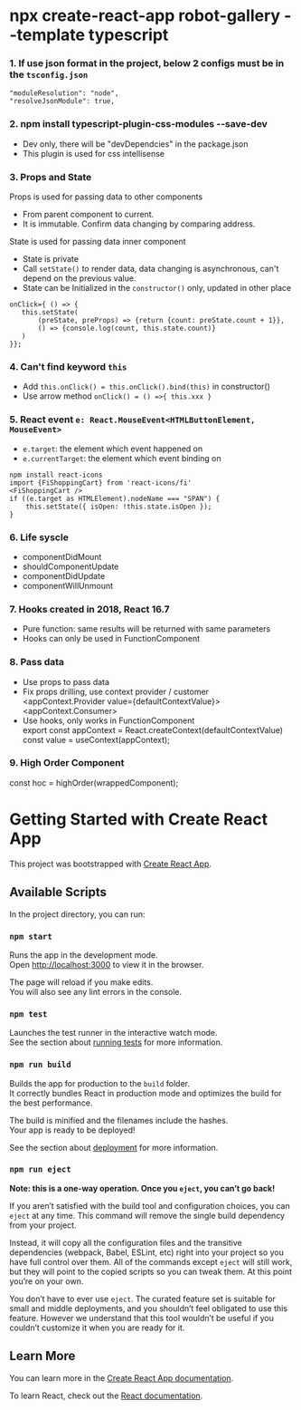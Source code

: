 # npx create-react-app robot-gallery --template typescript
### 1. If use json format in the project, below 2 configs must be in the `tsconfig.json`
    "moduleResolution": "node",
    "resolveJsonModule": true,
### 2. npm install typescript-plugin-css-modules --save-dev 
- Dev only, there will be "devDependcies" in the package.json
- This plugin is used for css intellisense
### 3. Props and State
Props is used for passing data to other components
- From parent component to current.
- It is immutable. Confirm data changing by comparing address.

State is used for passing data inner component
- State is private
- Call `setState()` to render data, data changing is asynchronous, can't depend on the previous value.
- State can be Initialized in the `constructor()` only, updated in other place

 ```
onClick={ () => {
    this.setState(
        (preState, preProps) => {return {count: preState.count + 1}}, 
        () => {console.log(count, this.state.count)}
    )
}};
```
### 4. Can't find keyword `this`
- Add `this.onClick() = this.onClick().bind(this)` in constructor()
- Use arrow method `onClick() = () =>{ this.xxx }`
### 5. React event `e: React.MouseEvent<HTMLButtonElement, MouseEvent>`
- `e.target`: the element which event happened on
- `e.currentTarget`: the element which event binding on

```
npm install react-icons
import {FiShoppingCart} from 'react-icons/fi'
<FiShoppingCart />
if ((e.target as HTMLElement).nodeName === "SPAN") {
    this.setState({ isOpen: !this.state.isOpen });
}
```
### 6. Life syscle
- componentDidMount
- shouldComponentUpdate
- componentDidUpdate
- componentWillUnmount

### 7. Hooks created in 2018, React 16.7
- Pure function: same results will be returned with same parameters
- Hooks can only be used in FunctionComponent

### 8. Pass data
- Use props to pass data
- Fix props drilling, use context provider / customer\
  <appContext.Provider value={defaultContextValue}>\
  <appContext.Consumer>
- Use hooks, only works in FunctionComponent\
  export const appContext = React.createContext(defaultContextValue)\
  const value = useContext(appContext);

### 9. High Order Component
const hoc = highOrder(wrappedComponent);






# Getting Started with Create React App

This project was bootstrapped with [Create React App](https://github.com/facebook/create-react-app).

## Available Scripts

In the project directory, you can run:

### `npm start`

Runs the app in the development mode.\
Open [http://localhost:3000](http://localhost:3000) to view it in the browser.

The page will reload if you make edits.\
You will also see any lint errors in the console.

### `npm test`

Launches the test runner in the interactive watch mode.\
See the section about [running tests](https://facebook.github.io/create-react-app/docs/running-tests) for more information.

### `npm run build`

Builds the app for production to the `build` folder.\
It correctly bundles React in production mode and optimizes the build for the best performance.

The build is minified and the filenames include the hashes.\
Your app is ready to be deployed!

See the section about [deployment](https://facebook.github.io/create-react-app/docs/deployment) for more information.

### `npm run eject`

**Note: this is a one-way operation. Once you `eject`, you can’t go back!**

If you aren’t satisfied with the build tool and configuration choices, you can `eject` at any time. This command will remove the single build dependency from your project.

Instead, it will copy all the configuration files and the transitive dependencies (webpack, Babel, ESLint, etc) right into your project so you have full control over them. All of the commands except `eject` will still work, but they will point to the copied scripts so you can tweak them. At this point you’re on your own.

You don’t have to ever use `eject`. The curated feature set is suitable for small and middle deployments, and you shouldn’t feel obligated to use this feature. However we understand that this tool wouldn’t be useful if you couldn’t customize it when you are ready for it.

## Learn More

You can learn more in the [Create React App documentation](https://facebook.github.io/create-react-app/docs/getting-started).

To learn React, check out the [React documentation](https://reactjs.org/).
